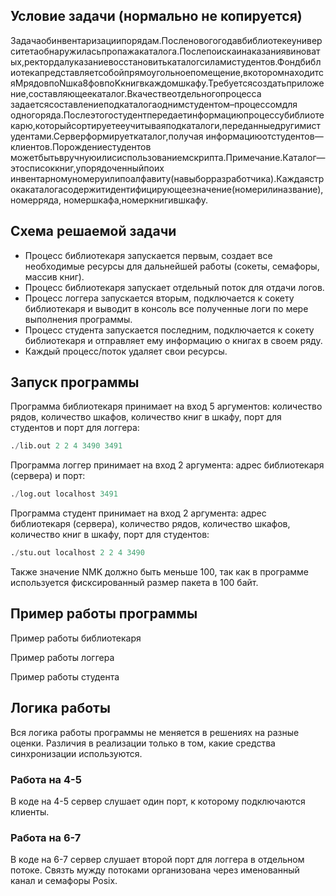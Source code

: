 

## Условие задачи (нормально не копируется)
Задачаобинвентаризациипорядам.Посленовогогодавбиблиотекеуниверситетаобнаружиласьпропажакаталога.Послепоискаинаказаниявиноватых,ректордалуказаниевосстановитькаталогсиламистудентов.Фондбиблиотекапредставляетсобойпрямоугольноепомещение,вкоторомнаходитсяMрядовпоNшка8фовпоKкнигвкаждомшкафу.Требуетсясоздатьприложение,составляющеекаталог.Вкачествеотдельногопроцесса задаетсясоставлениеподкаталогаоднимстудентом–процессомдля одногоряда.Послеэтогостудентпередаетинформациюпроцессубиблиотекарю,которыйсортируетееучитываяподкаталоги,переданныедругимистудентами.Серверформируеткаталог,получая информациюотстудентов—клиентов.Порождениестудентов можетбытьвручнуюилисиспользованиемскрипта.Примечание.Каталог—этосписоккниг,упорядоченныйпоих инвентарномуномеруилипоалфавиту(навыборразработчика).Каждаястрокакаталогасодержитидентифицирующеезначение(номерилиназвание),номерряда, номершкафа,номеркнигившкафу.

## Схема решаемой задачи
* Процесс библиотекаря запускается первым, создает все необходимые ресурсы для дальнейшей работы (сокеты, семафоры, массив книг).
* Процесс библиотекаря запускает отдельный поток для отдачи логов.
* Процесс логгера запускается вторым, подключается к сокету библиотекаря и выводит в консоль все полученные логи по мере выполнения программы.
* Процесс студента запускается последним, подключается к сокету библиотекаря и отправляет ему информацию о книгах в своем ряду.
* Каждый процесс/поток удаляет свои ресурсы.

## Запуск программы
Программа библиотекаря принимает на вход 5 аргументов: количество рядов, количество шкафов, количество книг в шкафу, порт для студентов и порт для логгера:

```python
./lib.out 2 2 4 3490 3491
```
Программа логгер принимает на вход 2 аргумента: адрес библиотекаря (сервера) и порт:

```python
./log.out localhost 3491
```
Программа студент принимает на вход 2 аргумента: адрес библиотекаря (сервера), количество рядов, количество шкафов, количество книг в шкафу, порт для студентов:

```python
./stu.out localhost 2 2 4 3490
```
Также значение NMK должно быть меньше 100, так как в программе используется фисксированный размер пакета в 100 байт.

## Пример работы программы
Пример работы библиотекаря


Пример работы логгера


Пример работы студента


## Логика работы
Вся логика работы программы не меняется в решениях на разные оценки. Различия в реализации только в том, какие средства синхронизации используются.

### Работа на 4-5
В коде на 4-5 сервер слушает один порт, к которому подключаются клиенты.

### Работа на 6-7
В коде на 6-7 сервер слушает второй порт для логгера в отдельном потоке. Связть мужду потоками организована через именованный канал и семафоры Posix.